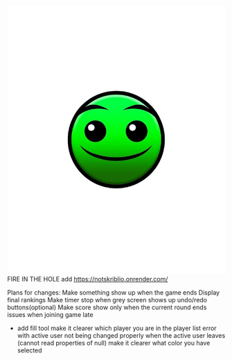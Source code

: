 ![normal](images/normal.jpg)
FIRE IN THE HOLE
add
https://notskriblio.onrender.com/

Plans for changes:
Make something show up when the game ends
    Display final rankings
Make timer stop when grey screen shows up
undo/redo buttons(optional)
Make score show only when the current round ends
issues when joining game late
 - add fill tool
make it clearer which player you are in the player list
error with active user not being changed properly when the active user leaves (cannot read properties of null)
make it clearer what color you have selected